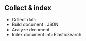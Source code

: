 ## Collect & index
- Collect data
- Build document : JSON
- Analyze document
- Index document into ElasticSearch

